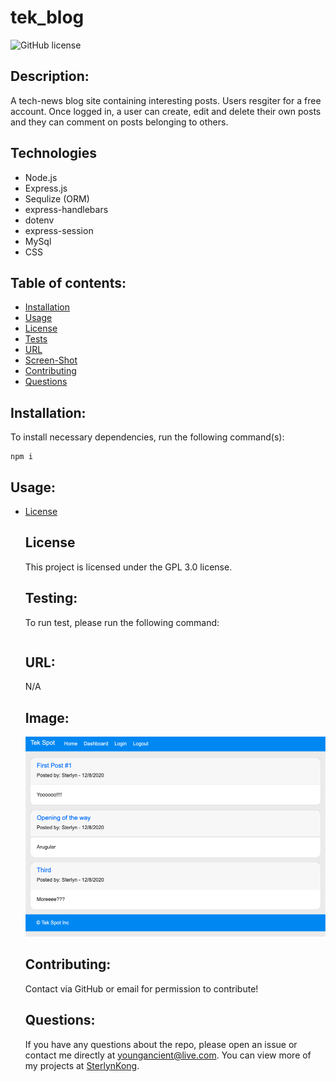 # tek_blog
  ![GitHub license](https://img.shields.io/badge/license-GPL3.0-blue.svg)

  ## Description:
  A tech-news blog site containing interesting posts.
  Users resgiter for a free account.
  Once logged in, a user can create, edit and delete their own posts and they can comment on posts belonging to others.

  ## Technologies
  - Node.js
  - Express.js
  - Sequlize (ORM)
  - express-handlebars
  - dotenv
  - express-session
  - MySql
  - CSS



  ## Table of contents:
  * [Installation](#installation)
  * [Usage](#usage)
  * [License](#license)
  * [Tests](#testing)
  * [URL](#url)
  * [Screen-Shot](#image)
  * [Contributing](#contributing)
  * [Questions](#questions)



  ## Installation:
  To install necessary dependencies, run the following command(s):

  ```
  npm i
  ```


  ## Usage:
  
* [License](#license)



  ## License
  This project is licensed under the GPL 3.0 license.


  ## Testing:
  To run test, please run the following command:

  ```
  
  ```


  ## URL:
  N/A


  ## Image:
  ![tech-blog screenshot](/images/tech_blog_ss_1.png "tech-blog screenshot")


  ## Contributing:
  Contact via GitHub or email for permission to contribute!


  ## Questions:
  If you have any questions about the repo, please open an issue or contact me directly at youngancient@live.com. You can view more of my projects at [SterlynKong](https://github.com/SterlynKong).
